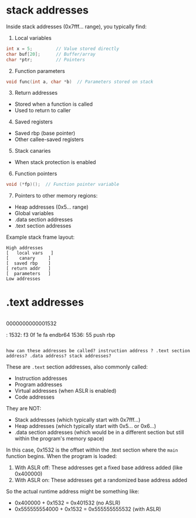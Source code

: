 # stack addresses
Inside stack addresses (0x7fff... range), you typically find:

1. Local variables
```c
int x = 5;         // Value stored directly
char buf[20];      // Buffer/array
char *ptr;         // Pointers
```

2. Function parameters
```c
void func(int a, char *b)  // Parameters stored on stack
```

3. Return addresses 
- Stored when a function is called
- Used to return to caller

4. Saved registers
- Saved rbp (base pointer)
- Other callee-saved registers

5. Stack canaries
- When stack protection is enabled

6. Function pointers
```c
void (*fp)();  // Function pointer variable
```

7. Pointers to other memory regions:
- Heap addresses (0x5... range)
- Global variables
- .data section addresses
- .text section addresses

Example stack frame layout:
```
High addresses
[   local vars   ]
[    canary     ]
[  saved rbp    ]
[ return addr   ]
[  parameters   ]
Low addresses
```


# .text addresses
```
```
0000000000001532 <main>:
    1532:	f3 0f 1e fa          	endbr64
    1536:	55                   	push   rbp
```

how can these addresses be called? instruction address ? .text section address? .data address? stack addresses?
```
These are `.text` section addresses, also commonly called:
- Instruction addresses
- Program addresses
- Virtual addresses (when ASLR is enabled)
- Code addresses

They are NOT:
- Stack addresses (which typically start with 0x7fff...)
- Heap addresses (which typically start with 0x5... or 0x6...)
- .data section addresses (which would be in a different section but still within the program's memory space)

In this case, 0x1532 is the offset within the .text section where the `main` function begins. When the program is loaded:
1. With ASLR off: These addresses get a fixed base address added (like 0x400000)
2. With ASLR on: These addresses get a randomized base address added

So the actual runtime address might be something like:
- 0x400000 + 0x1532 = 0x401532 (no ASLR)
- 0x555555554000 + 0x1532 = 0x555555555532 (with ASLR)